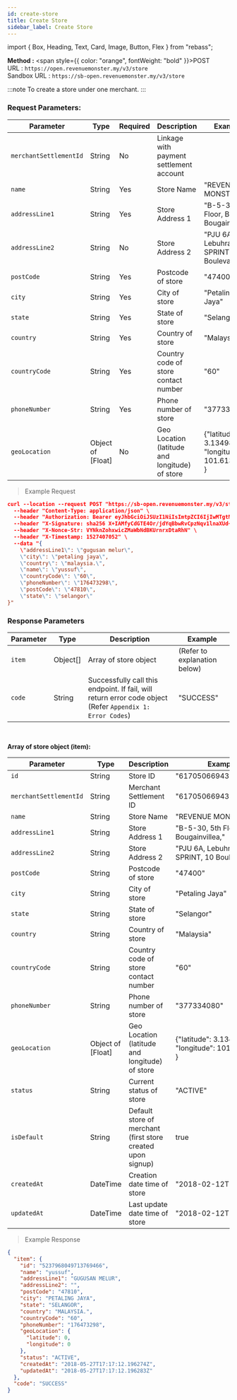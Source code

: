 ```yaml
---
id: create-store
title: Create Store
sidebar_label: Create Store
---
```


import { Box, Heading, Text, Card, Image, Button, Flex } from "rebass";

**Method :** <span style={{ color: "orange", fontWeight: "bold" }}>POST</span><br/>
URL : `https://open.revenuemonster.my/v3/store`<br/>
Sandbox URL : `https://sb-open.revenuemonster.my/v3/store`

:::note
To create a store under one merchant.
:::

### Request Parameters:

| Parameter              | Type              | Required | Description                                    | Example                                            |
| ---------------------- | ----------------- | -------- | ---------------------------------------------- | -------------------------------------------------- |
| `merchantSettlementId` | String            | No       | Linkage with payment settlement account        |                                                    |
| `name`                 | String            | Yes      | Store Name                                     | "REVENUE MONSTER"                                  |
| `addressLine1`         | String            | Yes      | Store Address 1                                | "B-5-30, 5th Floor, Block Bougainvillea,"          |
| `addressLine2`         | String            | No       | Store Address 2                                | "PJU 6A, Lebuhraya SPRINT, 10 Boulevard,"          |
| `postCode`             | String            | Yes      | Postcode of store                              | "47400"                                            |
| `city`                 | String            | Yes      | City of store                                  | "Petaling Jaya"                                    |
| `state`                | String            | Yes      | State of store                                 | "Selangor"                                         |
| `country`              | String            | Yes      | Country of store                               | "Malaysia"                                         |
| `countryCode`          | String            | Yes      | Country code of store contact number           | "60"                                               |
| `phoneNumber`          | String            | Yes      | Phone number of store                          | "377334080"                                        |
| `geoLocation`          | Object of [Float] | No       | Geo Location (latitude and longitude) of store | {"latitude": 3.1349857, "longitude": 101.6136659 } |

> Example Request

```json
curl --location --request POST "https://sb-open.revenuemonster.my/v3/store" \
  --header "Content-Type: application/json" \
  --header "Authorization: Bearer eyJhbGciOiJSUzI1NiIsImtpZCI6IjIwMTgtMDMtMTMiLCJ0eXAiOiJKV1QifQ.eyJhdWQiOlsiKiJdLCJleHAiOjE1MjE2MjkyNTYsImlhdCI6MTUyMTYyMjA1NywiaXNzIjoiaHR0cHM6Ly9zYi1vYXV0aC5yZXZlbnVlbW9uc3Rlci5teSIsImp0aSI6IkVod0tFRTlCZFhSb1FXTmpaWE56Vkc5clpXNFF5cmYza3EzTDY4QnoiLCJuYmYiOjE1MjE2MjIwNTcsInN1YiI6IkVoUUtDRTFsY21Ob1lXNTBFSlhWemQzd3JhcVRPUklRQ2dSVmMyVnlFSXlKcUl6dnlNUFZjUSJ9.dJknY9MZHLNrKx1p7gZxS0_oA3uXLWplDU1r1dpwxIbmdB6yw4tQBTXKlWArDfKLlBDn6v22_gT5Px7sdCMj7e5M9eRoJoMnoPnslgYpmJJ5kjqAbKU7dUxKb1OzFLrvmtSK9r-FRLVtMFHioWYpwgSvSPBgZ6lAYkUyDzH7aKadFYtQcBuJR0hlq2CXtP0mzbHOeu2q6giONf3E5-XqS8lLRtuHPAbJ7_YFwo0Oe2zc6h05IOocmx_NvBVPfDBnuygTU063h70Q987MYeGDV_Os4N6N_I4b-GoHprEPtmntB1RJPrFrY28hvvoUfDHXHZVXT1GlrsozrkWV4EjbTw" \
  --header "X-Signature: sha256 X+IAMfyCdGTE4Or/jdYqBbwRvCpzNqv1lnaXUd+iWE37nCmxAT69x3PqdmcwyQnmO6BuHsqNy7znCFg3L9sjxg==" \
  --header "X-Nonce-Str: VYNknZohxwicZMaWbNdBKUrnrxDtaRhN" \
  --header "X-Timestamp: 1527407052" \
  --data "{
	\"addressLine1\": \"gugusan melur\",
    \"city\": \"petaling jaya\",
    \"country\": \"malaysia.\",
    \"name\": \"yussuf\",
    \"countryCode\": \"60\",
    \"phoneNumber\": \"176473298\",
    \"postCode\": \"47810\",
    \"state\": \"selangor\"
}"
```

### Response Parameters

| Parameter | Type     | Description                                                                                               | Example                      |
| --------- | -------- | --------------------------------------------------------------------------------------------------------- | ---------------------------- |
| `item`    | Object[] | Array of store object                                                                                     | (Refer to explanation below) |
| `code`    | String   | Successfully call this endpoint. If fail, will return error code object (Refer `Appendix 1: Error Codes`) | "SUCCESS"                    |

<br/>

<strong>Array of store object (item):</strong>

| Parameter              | Type              | Description                                                 | Example                                            |
| ---------------------- | ----------------- | ----------------------------------------------------------- | -------------------------------------------------- |
| `id`                   | String            | Store ID                                                    | "6170506694335521334"                              |
| `merchantSettlementId` | String            | Merchant Settlement ID                                      | "6170506694335521334"                              |
| `name`                 | String            | Store Name                                                  | "REVENUE MONSTER"                                  |
| `addressLine1`         | String            | Store Address 1                                             | "B-5-30, 5th Floor, Block Bougainvillea,"          |
| `addressLine2`         | String            | Store Address 2                                             | "PJU 6A, Lebuhraya SPRINT, 10 Boulevard,"          |
| `postCode`             | String            | Postcode of store                                           | "47400"                                            |
| `city`                 | String            | City of store                                               | "Petaling Jaya"                                    |
| `state`                | String            | State of store                                              | "Selangor"                                         |
| `country`              | String            | Country of store                                            | "Malaysia"                                         |
| `countryCode`          | String            | Country code of store contact number                        | "60"                                               |
| `phoneNumber`          | String            | Phone number of store                                       | "377334080"                                        |
| `geoLocation`          | Object of [Float] | Geo Location (latitude and longitude) of store              | {"latitude": 3.1349857, "longitude": 101.6136659 } |
| `status`               | String            | Current status of store                                     | "ACTIVE"                                           |
| `isDefault`            | String            | Default store of merchant (first store created upon signup) | true                                               |
| `createdAt`            | DateTime          | Creation date time of store                                 | "2018-02-12T08:53:13Z"                             |
| `updatedAt`            | DateTime          | Last update date time of store                              | "2018-02-12T08:53:13Z"                             |

> Example Response

```json
{
  "item": {
    "id": "5237968049713769466",
    "name": "yussuf",
    "addressLine1": "GUGUSAN MELUR",
    "addressLine2": "",
    "postCode": "47810",
    "city": "PETALING JAYA",
    "state": "SELANGOR",
    "country": "MALAYSIA.",
    "countryCode": "60",
    "phoneNumber": "176473298",
    "geoLocation": {
      "latitude": 0,
      "longitude": 0
    },
    "status": "ACTIVE",
    "createdAt": "2018-05-27T17:17:12.196274Z",
    "updatedAt": "2018-05-27T17:17:12.196283Z"
  },
  "code": "SUCCESS"
}
```
